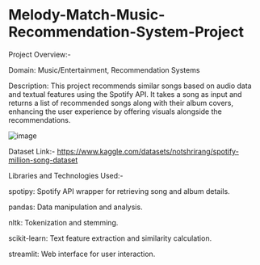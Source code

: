 # Melody-Match-Music-Recommendation-System-Project

Project Overview:-

Domain: Music/Entertainment, Recommendation Systems

Description: This project recommends similar songs based on audio data and textual features using the Spotify API. It takes a song as input and returns a list of recommended songs along with their album covers, enhancing the user experience by offering visuals alongside the recommendations.


![image](https://github.com/user-attachments/assets/861e540f-05aa-4b9c-b49d-3c88064e56e6)

Dataset Link:-
https://www.kaggle.com/datasets/notshrirang/spotify-million-song-dataset

Libraries and Technologies Used:-

spotipy: Spotify API wrapper for retrieving song and album details.

pandas: Data manipulation and analysis.

nltk: Tokenization and stemming.

scikit-learn: Text feature extraction and similarity calculation.

streamlit: Web interface for user interaction.



